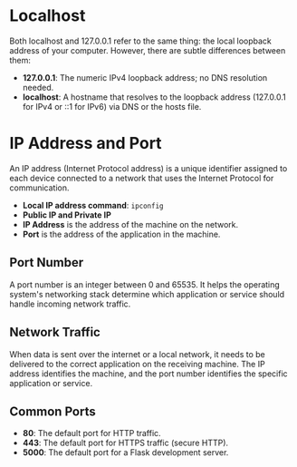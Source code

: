 
# Localhost

Both localhost and 127.0.0.1 refer to the same thing: the local loopback address of your computer. However, there are subtle differences between them:

- **127.0.0.1**: The numeric IPv4 loopback address; no DNS resolution needed.
- **localhost**: A hostname that resolves to the loopback address (127.0.0.1 for IPv4 or ::1 for IPv6) via DNS or the hosts file.

# IP Address and Port

An IP address (Internet Protocol address) is a unique identifier assigned to each device connected to a network that uses the Internet Protocol for communication.

- **Local IP address command**: `ipconfig`
- **Public IP and Private IP**
- **IP Address** is the address of the machine on the network.
- **Port** is the address of the application in the machine.

## Port Number

A port number is an integer between 0 and 65535. It helps the operating system's networking stack determine which application or service should handle incoming network traffic.

## Network Traffic

When data is sent over the internet or a local network, it needs to be delivered to the correct application on the receiving machine. The IP address identifies the machine, and the port number identifies the specific application or service.

## Common Ports

- **80**: The default port for HTTP traffic.
- **443**: The default port for HTTPS traffic (secure HTTP).
- **5000**: The default port for a Flask development server.
